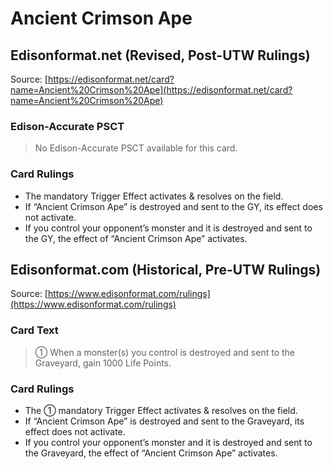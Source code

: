 # Ancient Crimson Ape

## Edisonformat.net (Revised, Post-UTW Rulings)

Source: [https://edisonformat.net/card?name=Ancient%20Crimson%20Ape](https://edisonformat.net/card?name=Ancient%20Crimson%20Ape)

### Edison-Accurate PSCT

> No Edison-Accurate PSCT available for this card.

### Card Rulings

*   The mandatory Trigger Effect activates & resolves on the field.
*   If “Ancient Crimson Ape” is destroyed and sent to the GY, its effect does not activate.
*   If you control your opponent’s monster and it is destroyed and sent to the GY, the effect of “Ancient Crimson Ape” activates.


## Edisonformat.com (Historical, Pre-UTW Rulings)

Source: [https://www.edisonformat.com/rulings](https://www.edisonformat.com/rulings)

### Card Text

> ① When a monster(s) you control is destroyed and sent to the Graveyard, gain 1000 Life Points.

### Card Rulings

*   The ① mandatory Trigger Effect activates & resolves on the field.
*   If “Ancient Crimson Ape” is destroyed and sent to the Graveyard, its effect does not activate.
*   If you control your opponent’s monster and it is destroyed and sent to the Graveyard, the effect of “Ancient Crimson Ape” activates.


